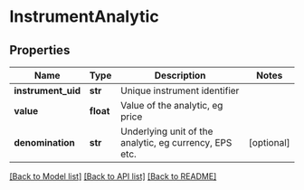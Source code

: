 # InstrumentAnalytic

## Properties
Name | Type | Description | Notes
------------ | ------------- | ------------- | -------------
**instrument_uid** | **str** | Unique instrument identifier | 
**value** | **float** | Value of the analytic, eg price | 
**denomination** | **str** | Underlying unit of the analytic, eg currency, EPS etc. | [optional] 

[[Back to Model list]](../README.md#documentation-for-models) [[Back to API list]](../README.md#documentation-for-api-endpoints) [[Back to README]](../README.md)


